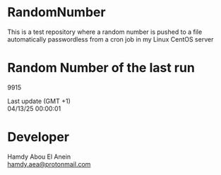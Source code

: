 # RandomNumber    
This is a test repository where a random number is pushed to a file automatically passwordless from a cron job in my Linux CentOS server    
# Random Number of the last run   
9915
      
Last update (GMT +1)    
04/13/25 00:00:01
# Developer    
Hamdy Abou El Anein   
hamdy.aea@protonmail.com
